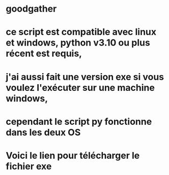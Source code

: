 # goodgather
# ce script est compatible avec linux et windows, python v3.10 ou plus récent est requis,
# j'ai aussi fait une version exe si vous voulez l'exécuter sur une machine windows,
# cependant le script py fonctionne dans les deux OS
# Voici le lien pour télécharger le fichier exe 
